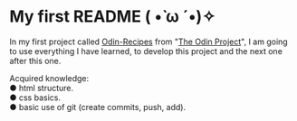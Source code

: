 # My first README ( •̀ ω ´•)✧

In my first project called [Odin-Recipes](apheiro.github.io/odin-recipes/) from "[The Odin Project](https://www.theodinproject.com)", I am going to use everything I have learned, to develop this project and the next one after this one.

Acquired knowledge:</br>
● html structure.</br>
● css basics.</br>
● basic use of git (create commits, push, add).





